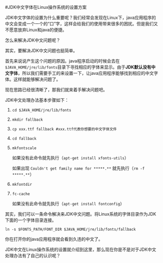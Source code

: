 #JDK中文字体在Linux操作系统的设置方案

JDK中文字体的设置为什么重要呢？我们经常会发现在Linux下，java应用程序的中文会变成一个一个的“口”字，这样会给我们的使用带来很多的困扰。但是我们又不愿意放弃Linux和java的便捷。

怎么来解决JDK中文问题呢？

其实，要解决JDK中文问题也挺简单。

首先来说说产生这个问题的原因。java程序启动的时候会去在`$JAVA_HOME/jre/lib/fonts`目录下寻找相应的字体来显示。由于**JDK默认没有中文字体**，所以我们需要手工的来设置一下，让java应用程序能够找到相应的中文字体。这样就能够解决问题了。

现在思路已经很清晰了，那我们就来着手解决问题吧。

JDK中文处理办法基本步骤如下：

1. `cd $JAVA_HOME/jre/lib/fonts`  
2. `mkdir fallback`  
3. `cp xxx.ttf fallback #xxx.ttf代表你想要的中文字体文件`  
4. `cd fallback`  
5. `mkfontscale`       

      如果没有此命令就先执行（`apt-get install xfonts-utils`）       
      
      如果出现 `Couldn't get family name for *****.**` 就先执行（`rm -f *****.**`）   
6. `mkfontdir`  
7. `fc-cache`     

      如果没有此命令就先执行（`apt-get install fontconfig`）

其实，我们可以一条命令解决来JDK中文问题。将Linux系统的字体目录作为JDK下面的一个字体目录连接。
```shell
ln -s $FONTS_PATH/FONT_DIR $JAVA_HOME/jre/lib/fonts/fallback 
```
你在打开你的java应用程序就会看到久违的中文了。

JDK中文在Linux操作系统的设置就介绍到这里，那么现在你是不是对于JDK中文处理办法有了自己的认识呢？